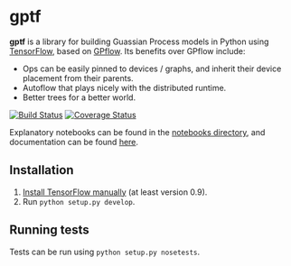 # gptf

**gptf** is a library for building Guassian Process models in Python using
[TensorFlow][tensorflow], based on [GPflow][GPflow]. Its benefits over
GPflow include:

- Ops can be easily pinned to devices / graphs, and inherit their device
  placement from their parents.
- Autoflow that plays nicely with the distributed runtime.
- Better trees for a better world.

[![Build Status](https://travis-ci.org/sanket-kamthe/gptf.svg?branch=master)](https://travis-ci.org/sanket-kamthe/gptf) [![Coverage Status](https://coveralls.io/repos/github/sanket-kamthe/gptf/badge.svg?branch=master)](https://coveralls.io/github/sanket-kamthe/gptf?branch=master)

Explanatory notebooks can be found in the [notebooks directory][notebooks],
and documentation can be found [here][documentation].

## Installation

1. [Install TensorFlow manually][install tensorflow] (at least version 0.9).
2. Run `python setup.py develop`.

## Running tests

Tests can be run using `python setup.py nosetests`.


[tensorflow]: https://www.tensorflow.org
[install tensorflow]: https://www.tensorflow.org/versions/r0.10/get_started/os_setup.html#pip-installation
[GPflow]: https://github.com/GPflow/GPflow
[notebooks]: notebooks
[documentation]: http://icl-sml.github.io/gptf/
